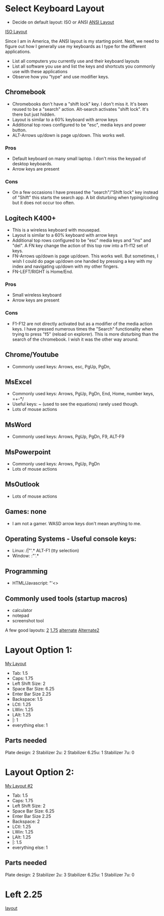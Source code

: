 # Select Keyboard Layout

- Decide on default layout: ISO or ANSI
[ANSI Layout](http://www.keyboard-layout-editor.com/##@@=~%0A%60&=!%0A1&=%2F@%0A2&=%23%0A3&=$%0A4&=%25%0A5&=%5E%0A6&=%2F&%0A7&=*%0A8&=(%0A9&=)%0A0&=%2F_%0A-&=+%0A%2F=&_w:2%3B&=Backspace%3B&@_w:1.5%3B&=Tab&=Q&=W&=E&=R&=T&=Y&=U&=I&=O&=P&=%7B%0A%5B&=%7D%0A%5D&_w:1.5%3B&=%7C%0A%5C%3B&@_w:1.75%3B&=Caps%20Lock&=A&=S&=D&=F&=G&=H&=J&=K&=L&=%2F:%0A%2F%3B&=%22%0A'&_w:2.25%3B&=Enter%3B&@_w:2.25%3B&=Shift&=Z&=X&=C&=V&=B&=N&=M&=%3C%0A,&=%3E%0A.&=%3F%0A%2F%2F&_w:2.75%3B&=Shift%3B&@_w:1.25%3B&=Ctrl&_w:1.25%3B&=Win&_w:1.25%3B&=Alt&_a:7&w:6.25%3B&=&_a:4&w:1.25%3B&=Alt&_w:1.25%3B&=Win&_w:1.25%3B&=Menu&_w:1.25%3B&=Ctrl)

[ISO Layout](http://www.keyboard-layout-editor.com/##@@=%C2%AC%0A%60&=!%0A1&=%22%0A2&=%C2%A3%0A3&=$%0A4&=%25%0A5&=%5E%0A6&=%2F&%0A7&=*%0A8&=(%0A9&=)%0A0&=%2F_%0A-&=+%0A%2F=&_w:2%3B&=Backspace%3B&@_w:1.5%3B&=Tab&=Q&=W&=E&=R&=T&=Y&=U&=I&=O&=P&=%7B%0A%5B&=%7D%0A%5D&_x:0.25&w:1.25&h:2&w2:1.5&h2:1&x2:-0.25%3B&=Enter%3B&@_w:1.75%3B&=Caps%20Lock&=A&=S&=D&=F&=G&=H&=J&=K&=L&=%2F:%0A%2F%3B&=%2F@%0A'&=~%0A%23%3B&@_w:1.25%3B&=Shift&=%7C%0A%5C&=Z&=X&=C&=V&=B&=N&=M&=%3C%0A,&=%3E%0A.&=%3F%0A%2F%2F&_w:2.75%3B&=Shift%3B&@_w:1.25%3B&=Ctrl&_w:1.25%3B&=Win&_w:1.25%3B&=Alt&_a:7&w:6.25%3B&=&_a:4&w:1.25%3B&=AltGr&_w:1.25%3B&=Win&_w:1.25%3B&=Menu&_w:1.25%3B&=Ctrl)

Since I am in America, the ANSI layout is my starting point.  Next, we need to figure out how I generally use my keyboards as I type for the different applications.

- List all computers you currently use and their keyboard layouts
- List all software you use and list the keys and shortcuts you commonly use with these applications
- Observe how you "type" and use modifier keys.

## Chromebook
- Chromebooks don't have a "shift lock" key.  I don't miss it. It's been reused to be a "search" action. Alt-search activates "shift lock". It's there but just hidden.
- Layout is similar to a 60% keyboard with arrow keys
- Additional top rows configured to be "esc", media keys and power button.
- ALT-Arrows up/down is page up/down. This works well.

### Pros
- Default keyboard on many small laptop. I don't miss the keypad of desktop keyboards.
- Arrow keys are present
### Cons
- On a few occasions I have pressed the "search"/"Shift lock" key instead of "Shift" this starts the search app.  A bit disturbing when typing/coding but it does not occur too often.

## Logitech K400+
- This is a wireless keyboard with mousepad.
- Layout is similar to a 60% keyboard with arrow keys
- Additional top rows configured to be "esc" media keys and "ins" and "del". A FN key change the action of this top row into a f1-f12 set of keys.  
- FN-Arrows up/down is page up/down. This works well. But sometimes, I wish I could do page up/down one handed by pressing a key with my index and navigating up/down with my other fingers.
- FN-LEFT/RIGHT is Home/End. 

### Pros
- Small wireless keyboard
- Arrow keys are present
### Cons
- F1-F12 are not directly activated but as a modifier of the media action keys. I have pressed numerous times the "Search" functionality when trying to press "f5" (reload on explorer). This is more disturbing than the search of the chromebook. I wish it was the other way around.

## Chrome/Youtube
- Commonly used keys: Arrows, esc, PgUp, PgDn,

## MsExcel
- Commonly used keys: Arrows, PgUp, PgDn, End, Home, number keys, =+-*/
- Useful keys: ~ (used to see the equations) rarely used though.
- Lots of mouse actions

## MsWord
- Commonly used keys: Arrows, PgUp, PgDn, F9, ALT-F9

## MsPowerpoint
- Commonly used keys: Arrows, PgUp, PgDn 
- Lots of mouse actions

## MsOutlook
- Lots of mouse actions

## Games: none
- I am not a gamer. WASD arrow keys don't mean anything to me.

## Operating Systems - Useful console keys:
- Linux: /|"'.* ALT-F1 (tty selection)
- Window: \:"'.*

## Programming
- HTML/Javascript: "'<>
 
## Commonly used tools (startup macros)
- calculator
- notepad
- screenshot tool


A few good layouts:
[2](http://www.keyboard-layout-editor.com/#/gists/f249c49347e68c8b383a9ca16abd6623)
[1.75](http://www.keyboard-layout-editor.com/#/gists/faf77c99388f0c5fbb26)
[alternate](http://www.keyboard-layout-editor.com/#/gists/d85a8529919745e3ad7ab650f8b8d69b)
[Alternate2](http://www.keyboard-layout-editor.com/#/gists/a97fc23fe46d68d991f6a3db404d22c4)

# Layout Option 1:
[My Layout](http://www.keyboard-layout-editor.com/#/gists/f018e71bd5fd96d686df25d39aebf73c)

- Tab: 1.5
- Caps: 1.75
- Left Shift Size: 2
- Space Bar Size: 6.25
- Enter Bar Size 2.25
- Backspace: 1.5
- LCtl: 1.25
- LWin: 1.25
- LAlt: 1.25
- |\: 1
- everything else: 1

## Parts needed
Plate design: 2
Stabilizer 2u: 2
Stabilizer 6.25u: 1
Stabilizer 7u: 0

# Layout Option 2:
[My Layout #2](http://www.keyboard-layout-editor.com/#/gists/b818d194b7e19ebad063761c45dd0a42)
- Tab: 1.5
- Caps: 1.75
- Left Shift Size: 2
- Space Bar Size: 6.25
- Enter Bar Size 2.25
- Backspace: 2
- LCtl: 1.25
- LWin: 1.25
- LAlt: 1.25
- |\: 1.5
- everything else: 1

## Parts needed
Plate design: 2
Stabilizer 2u: 3
Stabilizer 6.25u: 1
Stabilizer 7u: 0

# Left 2.25
[layout](http://www.keyboard-layout-editor.com/#/gists/b7be911290b2afcf31b0a0f1d33c9ebb)
